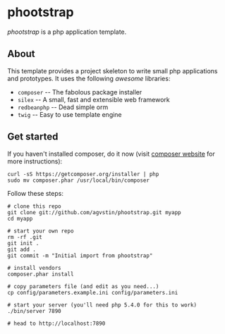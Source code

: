 phootstrap
==========

*phootstrap* is a php application template.

About
-----

This template provides a project skeleton to write small php
applications and prototypes.
It uses the following *awesome* libraries:

* `composer` -- The fabolous package installer
* `silex` -- A small, fast and extensible web framework
* `redbeanphp` -- Dead simple orm
* `twig` -- Easy to use template engine

Get started
-----------

If you haven't installed composer, do it now (visit [composer
website](http://getcomposer.org) for more instructions):

```
curl -sS https://getcomposer.org/installer | php
sudo mv composer.phar /usr/local/bin/composer
```

Follow these steps:

```
# clone this repo
git clone git://github.com/agvstin/phootstrap.git myapp
cd myapp

# start your own repo
rm -rf .git
git init .
git add .
git commit -m "Initial import from phootstrap"

# install vendors
composer.phar install

# copy parameters file (and edit as you need...)
cp config/parameters.example.ini config/parameters.ini

# start your server (you'll need php 5.4.0 for this to work)
./bin/server 7890

# head to http://localhost:7890

```
